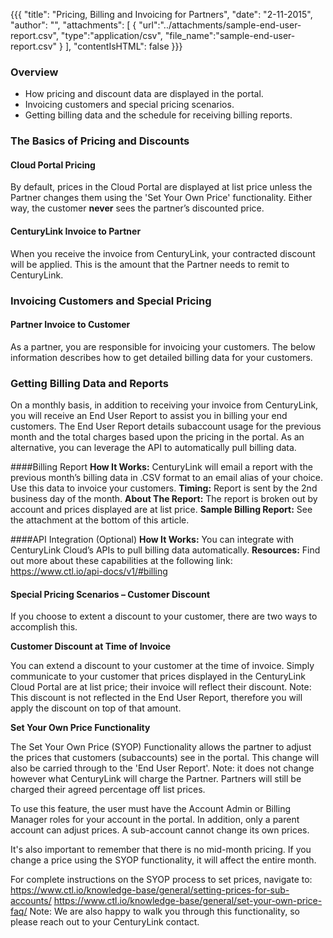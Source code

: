 {{{
  "title": "Pricing, Billing and Invoicing for Partners",
  "date": "2-11-2015",
  "author": "",
  "attachments": [
    {
      "url":"../attachments/sample-end-user-report.csv",
      "type":"application/csv",
      "file_name":"sample-end-user-report.csv"
    }
  ],
  "contentIsHTML": false
}}}

### Overview
* How pricing and discount data are displayed in the portal.
* Invoicing customers and special pricing scenarios.
* Getting billing data and the schedule for receiving billing reports.

### The Basics of Pricing and Discounts

#### Cloud Portal Pricing

By default, prices in the Cloud Portal are displayed at list price unless the Partner changes them using the 'Set Your Own Price' functionality.  Either way, the customer **never** sees the partner’s discounted price.

#### CenturyLink Invoice to Partner

When you receive the invoice from CenturyLink, your contracted discount will be applied.  This is the  amount that the Partner needs to remit to CenturyLink.

### Invoicing Customers and Special Pricing

#### Partner Invoice to Customer

As a partner, you are responsible for invoicing your customers. The below information describes how to get detailed billing data for your customers.

### Getting Billing Data and Reports
On a monthly basis, in addition to receiving your invoice from CenturyLink, you will receive an End User Report to assist you in billing your end customers.  The End User Report details subaccount usage for the previous month and the total charges based upon the pricing in the portal.  As an alternative, you can leverage the API to automatically pull billing data. 

####Billing Report
**How It Works:** CenturyLink will email a report with the previous month’s billing data in .CSV format to an email alias of your choice.  Use this data to invoice your customers.
**Timing:** Report is sent by the 2nd business day of the month.
**About The Report:** The report is broken out by account and prices displayed are at list price.
**Sample Billing Report:** See the attachment at the bottom of this article.

####API Integration (Optional)
**How It Works:** You can integrate with CenturyLink Cloud’s APIs to pull billing data automatically.
**Resources:** Find out more about these capabilities at the following link: https://www.ctl.io/api-docs/v1/#billing

#### Special Pricing Scenarios – Customer Discount
If you choose to extent a discount to your customer, there are two ways to accomplish this. 

**Customer Discount at Time of Invoice**

You can extend a discount to your customer at the time of invoice. Simply communicate to your customer that prices displayed in the CenturyLink Cloud Portal are at list price; their invoice will reflect their discount. Note: This discount is not reflected in the End User Report, therefore you will apply the discount on top of that amount. 

**Set Your Own Price Functionality**

The Set Your Own Price (SYOP) Functionality allows the partner to adjust the prices that customers (subaccounts) see in the portal.  This change will also be carried through to the 'End User Report'. Note: it does not change however what CenturyLink will charge the Partner.  Partners will still be charged their agreed percentage off list prices.

To use this feature, the user must have the Account Admin or Billing Manager roles for your account in the portal.  In addition, only a parent account can adjust prices.  A sub-account cannot change its own prices.

It's also important to remember that there is no mid-month pricing.  If you change a price using the SYOP functionality, it will affect the entire month.

For complete instructions on the SYOP process to set prices, navigate to:
 https://www.ctl.io/knowledge-base/general/setting-prices-for-sub-accounts/ 
https://www.ctl.io/knowledge-base/general/set-your-own-price-faq/
Note: We are also happy to walk you through this functionality, so please reach out to your CenturyLink contact.
